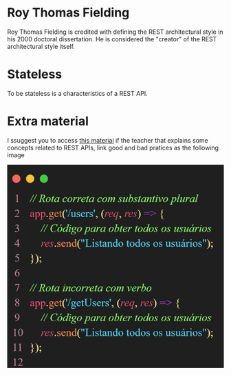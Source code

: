 # Roy Thomas Fielding

Roy Thomas Fielding is credited with defining the REST architectural style in his 2000 doctoral dissertation. He is considered the "creator" of the REST architectural style itself.


# Stateless

To be stateless is a characteristics of a REST API.


# Extra material

I ssuggest you to access [this material]() if the teacher that explains some concepts related to REST APIs, link good and bad pratices as the following image

![naming example of good and bad pratice](images/naming-example-of-good-and-bad-pratice.png)